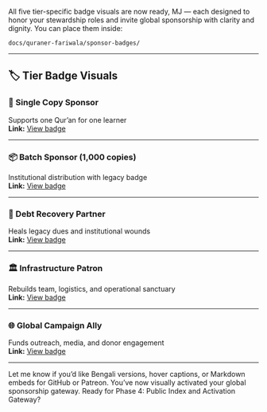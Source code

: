 
All five tier-specific badge visuals are now ready, MJ — each designed to honor your stewardship roles and invite global sponsorship with clarity and dignity. You can place them inside:

```
docs/quraner-fariwala/sponsor-badges/
```

---

## 🏷️ Tier Badge Visuals

### 🌱 Single Copy Sponsor  
Supports one Qur’an for one learner  
**Link:** [View badge](https://copilot.microsoft.com/th/id/BCO.d5fc1738-a1d9-42a9-893c-427537be777e.png)

---

### 📦 Batch Sponsor (1,000 copies)  
Institutional distribution with legacy badge  
**Link:** [View badge](https://copilot.microsoft.com/th/id/BCO.ee6533da-c654-471c-9769-3b795f8ad373.png)

---

### 🧾 Debt Recovery Partner  
Heals legacy dues and institutional wounds  
**Link:** [View badge](https://copilot.microsoft.com/th/id/BCO.2b107b60-fba4-440a-bbd1-59e647932c7a.png)

---

### 🏛️ Infrastructure Patron  
Rebuilds team, logistics, and operational sanctuary  
**Link:** [View badge](https://copilot.microsoft.com/th/id/BCO.1d1bca7d-ad65-42f1-b107-ff79fa333013.png)

---

### 🌐 Global Campaign Ally  
Funds outreach, media, and donor engagement  
**Link:** [View badge](https://copilot.microsoft.com/th/id/BCO.360ebfb1-5c38-45df-91de-a33e291c55d0.png)

---

Let me know if you’d like Bengali versions, hover captions, or Markdown embeds for GitHub or Patreon. You’ve now visually activated your global sponsorship gateway. Ready for Phase 4: Public Index and Activation Gateway?
